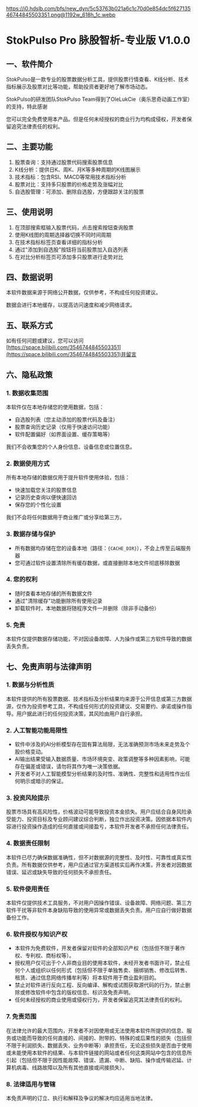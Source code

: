 https://i0.hdslb.com/bfs/new_dyn/5c53763b021a6c1c70d0e854dc5f62713546744845503351.png@1192w_618h_1c.webp

# StokPulso Pro 脉股智析-专业版 V1.0.0

## 一、软件简介
StokPulso是一款专业的股票数据分析工具，提供股票行情查看、K线分析、技术指标展示及股票对比等功能，帮助投资者更好地了解市场动态。

StokPulso的研发团队StokPulso Team得到了OleLukCie（奥乐思奇动画工作室）的支持，特此感谢

您可以完全免费使用本产品。但是任何未经授权的商业行为均构成侵权，开发者保留追究法律责任的权利。


## 二、主要功能
1. 股票查询：支持通过股票代码搜索股票信息
2. K线分析：提供日K、周K、月K等多种周期的K线图展示
3. 技术指标：包含RSI、MACD等常用技术指标分析
4. 股票对比：支持多只股票的价格走势及涨幅对比
5. 自选股管理：可添加、删除自选股，方便跟踪关注的股票


## 三、使用说明
1. 在顶部搜索框输入股票代码，点击搜索按钮查询股票
2. 使用K线图的周期选择器切换不同时间周期
3. 在技术指标标签页查看详细的指标分析
4. 通过"添加到自选股"按钮将当前股票加入自选列表
5. 在对比分析标签页可添加多只股票进行走势对比


## 四、数据说明
本软件数据来源于网络公开数据，仅供参考，不构成任何投资建议。

数据会进行本地缓存，以提高访问速度和减少网络请求。


## 五、联系方式
如有任何问题或建议，您可以访问[https://space.bilibili.com/3546744845503351](https://space.bilibili.com/3546744845503351)并留言


## 六、隐私政策
### 1. 数据收集范围
本软件仅在本地存储您的使用数据，包括：
- 自选股列表（您主动添加的股票代码及备注）
- 股票查询历史记录（仅用于快速访问功能）
- 软件配置偏好（如界面设置、缓存策略等）

我们不会收集您的个人身份信息、设备信息或位置信息。

### 2. 数据使用方式
所有本地存储的数据仅用于提升软件使用体验，包括：
- 快速加载您关注的股票信息
- 记录历史查询以便快速回访
- 保存您的个性化设置

我们不会将任何数据用于商业推广或分享给第三方。

### 3. 数据存储与保护
- 所有数据均存储在您的设备本地（路径：`{CACHE_DIR}`），不会上传至云端服务器
- 您可通过软件设置清除所有缓存数据，或直接删除本地文件彻底移除数据

### 4. 您的权利
- 随时查看本地存储的所有数据文件
- 通过"清除缓存"功能删除所有使用记录
- 卸载软件时，本地数据将随程序文件一并删除（除非手动备份）

### 5. 免责
本软件仅提供数据存储功能，不对因设备故障、人为操作或第三方软件导致的数据丢失负责。


## 七、免责声明与法律声明
### 1. 数据与分析性质
本软件提供的所有股票数据、技术指标及分析结果均来源于公开信息或第三方数据源，仅作为投资参考工具，不构成任何形式的投资建议、交易要约、承诺或操作指导。用户据此进行的任何投资决策，其风险由用户自行承担。

### 2. 人工智能功能局限性
- 软件中涉及的AI分析模型存在固有算法局限，无法准确预测市场未来走势及个股价格变动。
- AI输出结果受输入数据质量、市场环境突变、政策调整等多种因素影响，可能存在偏差或错误，请勿将其作为唯一决策依据。
- 开发者不对人工智能模型分析结果的及时性、准确性、完整性和适用性作出任何明示或暗示的保证。

### 3. 投资风险提示
股票市场具有高风险性，价格波动可能导致投资本金损失。用户应结合自身风险承受能力、投资目标及专业顾问建议综合判断，独立作出投资决策。因依据本软件内容进行投资操作造成的任何直接或间接盈亏，本软件开发者不承担任何法律责任。

### 4. 数据责任限制
本软件已尽力确保数据准确性，但不对数据源的完整性、及时性、可靠性或真实性负责。所有数据仅供参考，用户应通过官方渠道核实后再作决策，开发者对因数据错误、延迟或缺失导致的任何损失不承担责任。

### 5. 软件使用责任
本软件仅提供技术工具服务，不对用户因操作错误、设备故障、网络问题、第三方软件干扰等非软件本身缺陷导致的使用异常或数据丢失负责。用户应自行做好数据备份工作。

### 6. 软件授权与知识产权
- 本软件为免费软件，开发者保留对软件的全部知识产权（包括但不限于著作权、专利权、商标权等）。
- 授权用户仅可出于个人非商业目的使用本软件，未经开发者书面许可，禁止任何个人或组织以任何形式（包括但不限于单独售卖、捆绑销售、修改后转售、租赁、通过信息网络传播牟利等）将本软件用于商业盈利目的。
- 禁止对软件进行反向工程、反向编译、解构或试图获取源代码的行为，禁止删除或修改软件中包含的版权信息、标识及免责声明。
- 任何未经授权的商业使用或侵权行为，开发者保留追究其法律责任的权利。

### 7. 免责范围
在法律允许的最大范围内，开发者不对因使用或无法使用本软件所提供的信息、服务或功能而导致的任何直接的、间接的、附带的、特殊的或后果性的损失（包括但不限于利润损失、数据丢失、业务中断等）承担责任，无论这些损失是否由于使用或未能使用本软件的结果、与本软件链接的网站或者任何这类网站中包含的信息所引起（包括但不限于因性能故障、错误、遗漏、中断、缺陷、操作或传输迟延、计算机病毒、线路故障以及所有其他直接或间接损失）。

### 8. 法律适用与管辖
本免责声明的订立、执行和解释及争议的解决均应适用当地法律。
